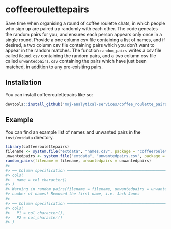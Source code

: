 
<!-- README.md is generated from README.Rmd. Please edit that file -->

# coffeeroulettepairs

<!-- badges: start -->

<!-- badges: end -->

Save time when organising a round of coffee roulette chats, in which
people who sign up are paired up randomly with each other. The code
geneates the random pairs for you, and ensures each person appears only
once in a single round. Provide a one column csv file containing a list
of names, and if desired, a two column csv file containing pairs which
you don’t want to appear in the random matches. The function
`random_pairs` writes a csv file called `Round.csv` containing the
random pairs, and a two column csv file called `unwantedpairs.csv`
containing the pairs which have just been matched, in addition to any
pre-exisiting pairs.

## Installation

You can install coffeeroulettepairs like so:

``` r
devtools::install_github("moj-analytical-services/coffee_roulette_pairs")
```

## Example

You can find an example list of names and unwanted pairs in the
`inst/extdata` directory.

``` r
library(coffeeroulettepairs)
filename <- system.file("extdata", "names.csv", package = "coffeeroulettepairs")
unwantedpairs <- system.file("extdata", "unwantedpairs.csv", package = "coffeeroulettepairs")
random_pairs(filename = filename, unwantedpairs = unwantedpairs)
#> 
#> ── Column specification ────────────────────────────────────────────────────────
#> cols(
#>   name = col_character()
#> )
#> Warning in random_pairs(filename = filename, unwantedpairs = unwantedpairs): Odd
#> number of names! Removed the first name, i.e. Jack Jones
#> 
#> ── Column specification ────────────────────────────────────────────────────────
#> cols(
#>   P1 = col_character(),
#>   P2 = col_character()
#> )
```
